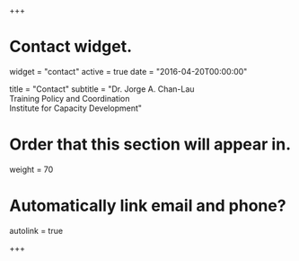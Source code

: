 +++
# Contact widget.
widget = "contact"
active = true
date = "2016-04-20T00:00:00"

title = "Contact"
subtitle = "Dr. Jorge A. Chan-Lau<br> Training Policy and Coordination <br> Institute for Capacity Development"

# Order that this section will appear in.
weight = 70

# Automatically link email and phone?
autolink = true

+++
